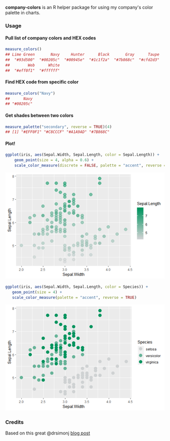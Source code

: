 
**company-colors** is an R helper package for using my company's color palette in charts.

### Usage

#### Pull list of company colors and HEX codes

``` r
measure_colors()
## Lime Green       Navy     Hunter      Black       Gray      Taupe 
##  "#93d500"  "#00205c"  "#00945e"  "#1c1f2a"  "#7b868c"  "#cfd2d3" 
##        Web      White 
##  "#eff0f1"  "#ffffff"
```

#### Find HEX code from specific color

``` r
measure_colors("Navy")
##      Navy 
## "#00205c"
```

#### Get shades between two colors

``` r
measure_palette("secondary", reverse = TRUE)(4)
## [1] "#EFF0F1" "#C8CCCF" "#A1A9AD" "#7B868C"
```

#### Plot!

``` r
ggplot(iris, aes(Sepal.Width, Sepal.Length, color = Sepal.Length)) +
    geom_point(size = 4, alpha = 0.6) +
    scale_color_measure(discrete = FALSE, palette = "accent", reverse = TRUE)
```

![](README_files/figure-markdown_github/unnamed-chunk-4-1.png)

``` r
ggplot(iris, aes(Sepal.Width, Sepal.Length, color = Species)) +
   geom_point(size = 4) +
   scale_color_measure(palette = "accent", reverse = TRUE)
```

![](README_files/figure-markdown_github/unnamed-chunk-5-1.png)

### Credits

Based on this great @drsimonj [blog post](https://drsimonj.svbtle.com/creating-corporate-colour-palettes-for-ggplot2)
